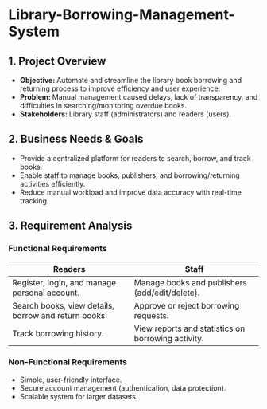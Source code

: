 # Library-Borrowing-Management-System  
## 1. Project Overview  
- <B> Objective: </B> Automate and streamline the library book borrowing and returning process to improve efficiency and user experience.
- <B> Problem: </B> Manual management caused delays, lack of transparency, and difficulties in searching/monitoring overdue books.
- <B> Stakeholders: </B> Library staff (administrators) and readers (users).

## 2. Business Needs & Goals  
- Provide a centralized platform for readers to search, borrow, and track books.
- Enable staff to manage books, publishers, and borrowing/returning activities efficiently.
- Reduce manual workload and improve data accuracy with real-time tracking.

## 3. Requirement Analysis  
### Functional Requirements  

| Readers                                    | Staff                                    |
|------------------------------------------------|----------------------------------------------|
|Register, login, and manage personal account.|Manage books and publishers (add/edit/delete).|
|Search books, view details, borrow and return books.| Approve or reject borrowing requests.|
|Track borrowing history.|View reports and statistics on borrowing activity.|

### Non-Functional Requirements  
- Simple, user-friendly interface.
- Secure account management (authentication, data protection).
- Scalable system for larger datasets.
